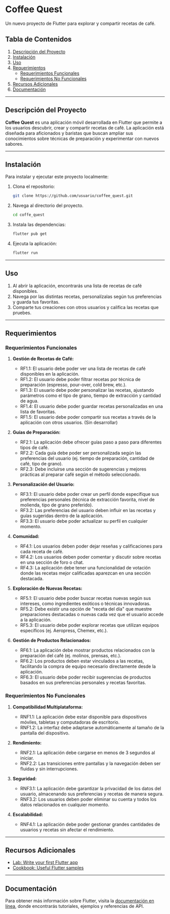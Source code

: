 # Coffee Quest

Un nuevo proyecto de Flutter para explorar y compartir recetas de café.

## Tabla de Contenidos

1. [Descripción del Proyecto](#descripción-del-proyecto)
2. [Instalación](#instalación)
3. [Uso](#uso)
4. [Requerimientos](#requerimientos)
   - [Requerimientos Funcionales](#requerimientos-funcionales)
   - [Requerimientos No Funcionales](#requerimientos-no-funcionales)
5. [Recursos Adicionales](#recursos-adicionales)
6. [Documentación](#documentación)

---

## Descripción del Proyecto

**Coffee Quest** es una aplicación móvil desarrollada en Flutter que permite a los usuarios descubrir, crear y compartir recetas de café. La aplicación está diseñada para aficionados y baristas que buscan ampliar sus conocimientos sobre técnicas de preparación y experimentar con nuevos sabores.

---

## Instalación

Para instalar y ejecutar este proyecto localmente:

1. Clona el repositorio:
   ```bash
   git clone https://github.com/usuario/coffee_quest.git
2. Navega al directorio del proyecto.
    ```bash
    cd coffe_quest
3. Instala las dependencias:
    ```bash
    flutter pub get
4. Ejecuta la aplicación:
    ```bash
    flutter run

---

## Uso

1. Al abrir la aplicación, encontrarás una lista de recetas de café disponibles.
2. Navega por las distintas recetas, personalízalas según tus preferencias y guarda tus favoritas.
3. Comparte tus creaciones con otros usuarios y califica las recetas que pruebes.

---

## Requerimientos

### Requerimientos Funcionales

1. **Gestión de Recetas de Café:**
   - RF1.1: El usuario debe poder ver una lista de recetas de café disponibles en la aplicación.
   - RF1.2: El usuario debe poder filtrar recetas por técnica de preparación (espresso, pour-over, cold brew, etc.).
   - RF1.3: El usuario debe poder personalizar las recetas, ajustando parámetros como el tipo de grano, tiempo de extracción y cantidad de agua.
   - RF1.4: El usuario debe poder guardar recetas personalizadas en una lista de favoritas.
   - RF1.5: El usuario debe poder compartir sus recetas a través de la aplicación con otros usuarios. (Sin desarrollar)

2. **Guías de Preparación:**
   - RF2.1: La aplicación debe ofrecer guías paso a paso para diferentes tipos de café.
   - RF2.2: Cada guía debe poder ser personalizada según las preferencias del usuario (ej. tiempo de preparación, cantidad de café, tipo de grano).
   - RF2.3: Debe incluirse una sección de sugerencias y mejores prácticas al preparar café según el método seleccionado.

3. **Personalización del Usuario:**
   - RF3.1: El usuario debe poder crear un perfil donde especifique sus preferencias personales (técnica de extracción favorita, nivel de molienda, tipo de grano preferido).
   - RF3.2: Las preferencias del usuario deben influir en las recetas y guías sugeridas dentro de la aplicación.
   - RF3.3: El usuario debe poder actualizar su perfil en cualquier momento.

4. **Comunidad:**
   - RF4.1: Los usuarios deben poder dejar reseñas y calificaciones para cada receta de café.
   - RF4.2: Los usuarios deben poder comentar y discutir sobre recetas en una sección de foro o chat.
   - RF4.3: La aplicación debe tener una funcionalidad de votación donde las recetas mejor calificadas aparezcan en una sección destacada.
  
5. **Exploración de Nuevas Recetas:**

   - RF5.1: El usuario debe poder buscar recetas nuevas según sus intereses, como ingredientes exóticos o técnicas innovadoras.
   - RF5.2: Debe existir una opción de "receta del día" que muestre preparaciones destacadas o nuevas cada vez que el usuario accede a la aplicación.
   - RF5.3: El usuario debe poder explorar recetas que utilizan equipos específicos (ej. Aeropress, Chemex, etc.).
  
6. **Gestión de Productos Relacionados:**

   - RF6.1: La aplicación debe mostrar productos relacionados con la preparación del café (ej. molinos, prensas, etc.).
   - RF6.2: Los productos deben estar vinculados a las recetas, facilitando la compra de equipo necesario directamente desde la aplicación.
   - RF6.3: El usuario debe poder recibir sugerencias de productos basados en sus preferencias personales y recetas favoritas.

### Requerimientos No Funcionales

1. **Compatibilidad Multiplataforma:**
   - RNF1.1: La aplicación debe estar disponible para dispositivos móviles, tabletas y computadoras de escritorio.
   - RNF1.2: La interfaz debe adaptarse automáticamente al tamaño de la pantalla del dispositivo.

2. **Rendimiento:**
   - RNF2.1: La aplicación debe cargarse en menos de 3 segundos al iniciar.
   - RNF2.2: Las transiciones entre pantallas y la navegación deben ser fluidas y sin interrupciones.

3. **Seguridad:**
   - RNF3.1: La aplicación debe garantizar la privacidad de los datos del usuario, almacenando sus preferencias y recetas de manera segura.
   - RNF3.2: Los usuarios deben poder eliminar su cuenta y todos los datos relacionados en cualquier momento.

4. **Escalabilidad:**
   - RNF4.1: La aplicación debe poder gestionar grandes cantidades de usuarios y recetas sin afectar el rendimiento.

---

## Recursos Adicionales

- [Lab: Write your first Flutter app](https://docs.flutter.dev/get-started/codelab)
- [Cookbook: Useful Flutter samples](https://docs.flutter.dev/cookbook)

---

## Documentación

Para obtener más información sobre Flutter, visita la [documentación en línea](https://docs.flutter.dev/), donde encontrarás tutoriales, ejemplos y referencias de API.
